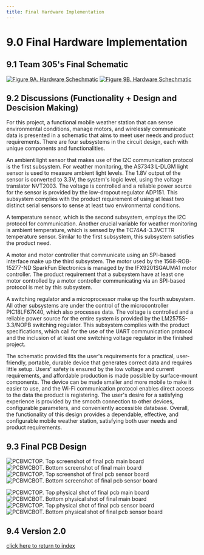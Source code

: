 ```yaml
---
title: Final Hardware Implementation
---
```


# 9.0 Final Hardware Implementation
## 9.1 Team 305's Final Schematic
[![Figure 9A. Hardware Schechmatic](/photos/MicrochipBoardSchematic.png "Microchip Board  Schematic")](https://team305.github.io/photos/Team305Schem.png)
[![Figure 9B. Hardware Schechmatic](/photos/SensorBoardSchematic.png "Sensor Board  Schematic")](https://team305.github.io/photos/Team305Schem.png)
## 9.2 Discussions (Functionality + Design and Descision Making)
For this project, a functional mobile weather station that can sense environmental conditions, manage motors, and wirelessly communicate data is presented in a schematic that aims to meet user needs and product requirements. There are four subsystems in the circuit design, each with unique components and functionalities.

An ambient light sensor that makes use of the I2C communication protocol is the first subsystem. For weather monitoring, the AS7343 L-DLGM light sensor is used to measure ambient light levels. The 1.8V output of the sensor is converted to 3.3V, the system's logic level, using the voltage translator NVT2003. The voltage is controlled and a reliable power source for the sensor is provided by the low-dropout regulator ADP151. This subsystem complies with the product requirement of using at least two distinct serial sensors to sense at least two environmental conditions.

A temperature sensor, which is the second subsystem, employs the I2C protocol for communication. Another crucial variable for weather monitoring is ambient temperature, which is sensed by the TC74A4-3.3VCTTR temperature sensor. Similar to the first subsystem, this subsystem satisfies the product need.

A motor and motor controller that communicate using an SPI-based interface make up the third subsystem. The motor used by the 1568-ROB-15277-ND SparkFun Electronics is managed by the IFX9201SGAUMA1 motor controller. The product requirement that a subsystem have at least one motor controlled by a motor controller communicating via an SPI-based protocol is met by this subsystem.

A switching regulator and a microprocessor make up the fourth subsystem. All other subsystems are under the control of the microcontroller PIC18LF67K40, which also processes data. The voltage is controlled and a reliable power source for the entire system is provided by the LM2575S-3.3/NOPB switching regulator. This subsystem complies with the product specifications, which call for the use of the UART communication protocol and the inclusion of at least one switching voltage regulator in the finished project.

The schematic provided fits the user's requirements for a practical, user-friendly, portable, durable device that generates correct data and requires little setup. Users' safety is ensured by the low voltage and current requirements, and affordable production is made possible by surface-mount components. The device can be made smaller and more mobile to make it easier to use, and the Wi-Fi communication protocol enables direct access to the data the product is registering. The user's desire for a satisfying experience is provided by the smooth connection to other devices, configurable parameters, and conveniently accessible database. Overall, the functionality of this design provides a dependable, effective, and configurable mobile weather station, satisfying both user needs and product requirements.

## 9.3 Final PCB Design
![PCBMCTOP. Top screenshot of final pcb main board](/photos/PCBMCTOP.png "Top screenshot of final pcb main board")
![PCBMCBOT. Bottom screenshot of final main board](/photos/PCBMCBOT.png "Bottom screenshot of final pcb main board")
![PCBMCTOP. Top screenshot of final pcb sensor board](/photos/PCBSNTOP.png "Top screenshot of final pcb sensor board")
![PCBMCBOT. Bottom screenshot of final pcb sensor board](/photos/PCBSNBOT.png "Bottom screenshot of final pcb sensor board")

![PCBMCTOP. Top physical shot of final pcb main board](/photos/JLPCBMCTOP.jpg "Top physical shot of final pcb main board")
![PCBMCBOT. Bottom physical shot of final main board](/photos/JLPCBMCBOT.jpg "Bottom physical shot of final main board")
![PCBMCTOP. Top physical shot of final pcb sensor board](/photos/JLPCBSNTOP.jpg "Top physical shot of final pcb sensor board")
![PCBMCBOT. Bottom physical shot of final pcb sensor board](/photos/JLPCBSNBOT.jpg "Bottom physical shot of final pcb sensor board")

## 9.4 Version 2.0


[click here to return to index](/index)
